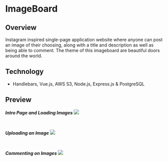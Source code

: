 # ImageBoard

## Overview

Instagram inspired single-page application website where anyone can post an image of their choosing, along with a title and description as well as being able to comment. The theme of this imageboard are beautiful doors around the world.

## Technology

-   Handlebars, Vue.js, AWS S3, Node.js, Express.js & PostgreSQL

## Preview

**_Intro Page and Loading Images_**
<img src="public/intro.gif">

<br>

**_Uploading an Image_**
<img src="public/upload.gif">

<br>

**_Commenting on Images_**
<img src="public/commenting.gif">
